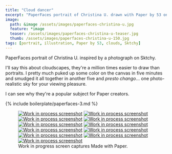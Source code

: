 ```yaml
---
title: "Cloud dancer"
excerpt: "PaperFaces portrait of Christina U. drawn with Paper by 53 on an iPad."
image: 
  path: &image /assets/images/paperfaces-christina-u.jpg 
  feature: *image
  teaser: /assets/images/paperfaces-christina-u-teaser.jpg
  thumb: /assets/images/paperfaces-christina-u-150.jpg
tags: [portrait, illustration, Paper by 53, clouds, Sktchy]
---
```


PaperFaces portrait of Christina U. inspired by a photograph on Sktchy.

I'll say this about cloudscapes, they're a million times easier to draw than portraits. I pretty much puked up some color on the canvas in five minutes and smudged it all together in another five and *presto chango*… one photo-realistic sky for your viewing pleasure.

I can see why they're a popular subject for Paper creators.

{% include boilerplate/paperfaces-3.md %}

<figure class="third">
  <a href="{{ site.url }}/assets/images/paperfaces-christina-u-process-1-lg.jpg"><img src="{{ site.url }}/assets/images/paperfaces-christina-u-process-1-600.jpg" alt="Work in process screenshot"></a>
  <a href="{{ site.url }}/assets/images/paperfaces-christina-u-process-2-lg.jpg"><img src="{{ site.url }}/assets/images/paperfaces-christina-u-process-2-600.jpg" alt="Work in process screenshot"></a>
  <a href="{{ site.url }}/assets/images/paperfaces-christina-u-process-3-lg.jpg"><img src="{{ site.url }}/assets/images/paperfaces-christina-u-process-3-600.jpg" alt="Work in process screenshot"></a>
  <a href="{{ site.url }}/assets/images/paperfaces-christina-u-process-4-lg.jpg"><img src="{{ site.url }}/assets/images/paperfaces-christina-u-process-4-600.jpg" alt="Work in process screenshot"></a>
  <a href="{{ site.url }}/assets/images/paperfaces-christina-u-process-5-lg.jpg"><img src="{{ site.url }}/assets/images/paperfaces-christina-u-process-5-600.jpg" alt="Work in process screenshot"></a>
  <a href="{{ site.url }}/assets/images/paperfaces-christina-u-process-6-lg.jpg"><img src="{{ site.url }}/assets/images/paperfaces-christina-u-process-6-600.jpg" alt="Work in process screenshot"></a>
  <a href="{{ site.url }}/assets/images/paperfaces-christina-u-process-7-lg.jpg"><img src="{{ site.url }}/assets/images/paperfaces-christina-u-process-7-600.jpg" alt="Work in process screenshot"></a>
  <a href="{{ site.url }}/assets/images/paperfaces-christina-u-process-8-lg.jpg"><img src="{{ site.url }}/assets/images/paperfaces-christina-u-process-8-600.jpg" alt="Work in process screenshot"></a>
  <a href="{{ site.url }}/assets/images/paperfaces-christina-u-process-9-lg.jpg"><img src="{{ site.url }}/assets/images/paperfaces-christina-u-process-9-600.jpg" alt="Work in process screenshot"></a>
  <a href="{{ site.url }}/assets/images/paperfaces-christina-u-process-10-lg.jpg"><img src="{{ site.url }}/assets/images/paperfaces-christina-u-process-10-600.jpg" alt="Work in process screenshot"></a>
  <a href="{{ site.url }}/assets/images/paperfaces-christina-u-process-11-lg.jpg"><img src="{{ site.url }}/assets/images/paperfaces-christina-u-process-11-600.jpg" alt="Work in process screenshot"></a>
  <figcaption>Work in progress screen captures Made with Paper.</figcaption>
</figure>
